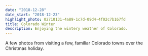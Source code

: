 ```yaml
---
date: "2018-12-28"
date_start: "2018-12-23"
highlight_photo: 02710131-4a89-1c7d-09d4-4f02c7b167fd
title: Colorado Winter
description: Enjoying the wintery weather of Colorado.
---
```


A few photos from visiting a few, familiar Colorado towns over the Christmas holiday.
